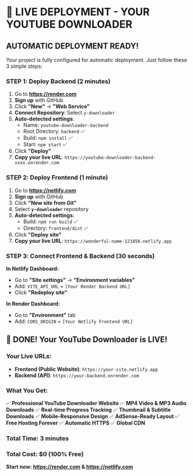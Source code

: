 # 🚀 LIVE DEPLOYMENT - YOUR YOUTUBE DOWNLOADER

## AUTOMATIC DEPLOYMENT READY!

Your project is fully configured for automatic deployment. Just follow these 3 simple steps:

### STEP 1: Deploy Backend (2 minutes)
1. Go to **https://render.com**
2. **Sign up** with GitHub
3. Click **"New"** → **"Web Service"**
4. **Connect Repository**: Select `y-downloader`
5. **Auto-detected settings**:
   - Name: `youtube-downloader-backend`
   - Root Directory: `backend` ✅
   - Build: `npm install` ✅
   - Start: `npm start` ✅
6. Click **"Deploy"**
7. **Copy your live URL**: `https://youtube-downloader-backend-xxxx.onrender.com`

### STEP 2: Deploy Frontend (1 minute)
1. Go to **https://netlify.com**
2. **Sign up** with GitHub
3. Click **"New site from Git"**
4. Select **`y-downloader`** repository
5. **Auto-detected settings**:
   - Build: `npm run build` ✅
   - Directory: `frontend/dist` ✅
6. Click **"Deploy site"**
7. **Copy your live URL**: `https://wonderful-name-123456.netlify.app`

### STEP 3: Connect Frontend & Backend (30 seconds)
**In Netlify Dashboard:**
- Go to **"Site settings"** → **"Environment variables"**
- Add: `VITE_API_URL` = `[Your Render Backend URL]`
- Click **"Redeploy site"**

**In Render Dashboard:**
- Go to **"Environment"** tab
- Add: `CORS_ORIGIN` = `[Your Netlify Frontend URL]`

## 🎉 DONE! Your YouTube Downloader is LIVE!

### Your Live URLs:
- **Frontend (Public Website)**: `https://your-site.netlify.app`
- **Backend (API)**: `https://your-backend.onrender.com`

### What You Get:
✅ **Professional YouTube Downloader Website**
✅ **MP4 Video & MP3 Audio Downloads**
✅ **Real-time Progress Tracking**
✅ **Thumbnail & Subtitle Downloads**
✅ **Mobile-Responsive Design**
✅ **AdSense-Ready Layout**
✅ **Free Hosting Forever**
✅ **Automatic HTTPS**
✅ **Global CDN**

### Total Time: 3 minutes
### Total Cost: $0 (100% Free)

**Start now: https://render.com & https://netlify.com**